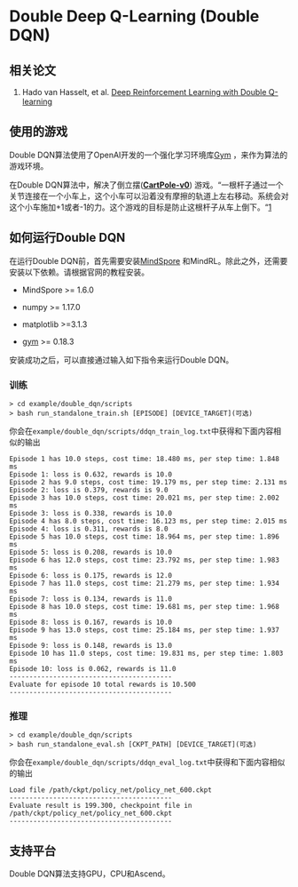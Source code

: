 # Double Deep Q-Learning (Double DQN)

## 相关论文

1. Hado van Hasselt, et al. [Deep Reinforcement Learning with Double Q-learning](https://arxiv.org/abs/1509.06461)

## 使用的游戏

Double DQN算法使用了OpenAI开发的一个强化学习环境库[Gym](https://github.com/openai/gym) ，来作为算法的游戏环境。

在Double DQN算法中，解决了倒立摆([**CartPole-v0**](https://github.com/openai/gym/wiki/CartPole-v0)) 游戏。“一根杆子通过一个关节连接在一个小车上，这个小车可以沿着没有摩擦的轨道上左右移动。系统会对这个小车施加+1或者-1的力。这个游戏的目标是防止这根杆子从车上倒下。“[1](https://github.com/openai/gym/wiki/CartPole-v0)

## 如何运行Double DQN

在运行Double DQN前，首先需要安装[MindSpore](https://www.mindspore.cn/install) 和MindRL。除此之外，还需要安装以下依赖。请根据官网的教程安装。

- MindSpore >= 1.6.0

- numpy >= 1.17.0
- matplotlib >=3.1.3
- [gym](https://github.com/openai/gym) >= 0.18.3

安装成功之后，可以直接通过输入如下指令来运行Double DQN。


### 训练

```shell
> cd example/double_dqn/scripts
> bash run_standalone_train.sh [EPISODE] [DEVICE_TARGET](可选)
```

你会在`example/double_dqn/scripts/ddqn_train_log.txt`中获得和下面内容相似的输出

```shell
Episode 1 has 10.0 steps, cost time: 18.480 ms, per step time: 1.848 ms
Episode 1: loss is 0.632, rewards is 10.0
Episode 2 has 9.0 steps, cost time: 19.179 ms, per step time: 2.131 ms
Episode 2: loss is 0.379, rewards is 9.0
Episode 3 has 10.0 steps, cost time: 20.021 ms, per step time: 2.002 ms
Episode 3: loss is 0.338, rewards is 10.0
Episode 4 has 8.0 steps, cost time: 16.123 ms, per step time: 2.015 ms
Episode 4: loss is 0.311, rewards is 8.0
Episode 5 has 10.0 steps, cost time: 18.964 ms, per step time: 1.896 ms
Episode 5: loss is 0.208, rewards is 10.0
Episode 6 has 12.0 steps, cost time: 23.792 ms, per step time: 1.983 ms
Episode 6: loss is 0.175, rewards is 12.0
Episode 7 has 11.0 steps, cost time: 21.279 ms, per step time: 1.934 ms
Episode 7: loss is 0.134, rewards is 11.0
Episode 8 has 10.0 steps, cost time: 19.681 ms, per step time: 1.968 ms
Episode 8: loss is 0.167, rewards is 10.0
Episode 9 has 13.0 steps, cost time: 25.184 ms, per step time: 1.937 ms
Episode 9: loss is 0.148, rewards is 13.0
Episode 10 has 11.0 steps, cost time: 19.831 ms, per step time: 1.803 ms
Episode 10: loss is 0.062, rewards is 11.0
-----------------------------------------
Evaluate for episode 10 total rewards is 10.500
-----------------------------------------
```

### 推理

```shell
> cd example/double_dqn/scripts
> bash run_standalone_eval.sh [CKPT_PATH] [DEVICE_TARGET](可选)
```

你会在`example/double_dqn/scripts/ddqn_eval_log.txt`中获得和下面内容相似的输出

```shell
Load file /path/ckpt/policy_net/policy_net_600.ckpt
-----------------------------------------
Evaluate result is 199.300, checkpoint file in /path/ckpt/policy_net/policy_net_600.ckpt
-----------------------------------------
```

## 支持平台

Double DQN算法支持GPU，CPU和Ascend。
